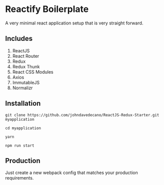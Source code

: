 # Reactify Boilerplate
A very minimal react application setup that is very straight forward. 
## Includes
1. ReactJS
2. React Router
3. Redux
4. Redux Thunk
5. React CSS Modules
6. Axios
7. ImmutableJS
8. Normalizr

## Installation 
```git clone https://github.com/johndavedecano/ReactJS-Redux-Starter.git myapplication```

```cd myapplication```

```yarn```

```npm run start```

## Production
Just create a new webpack config that matches your production requirements.


